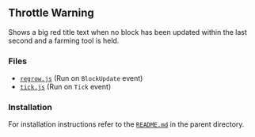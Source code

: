 ## Throttle Warning
Shows a big red title text when no block has been updated within the last second and a farming tool is held.

### Files 
- [`regrow.js`](throttle-warning/regrow.js) (Run on `BlockUpdate` event)
- [`tick.js`](throttle-warning/tick.js) (Run on `Tick` event)

### Installation
For installation instructions refer to the [`README.md`](../README.md) in the parent directory.
